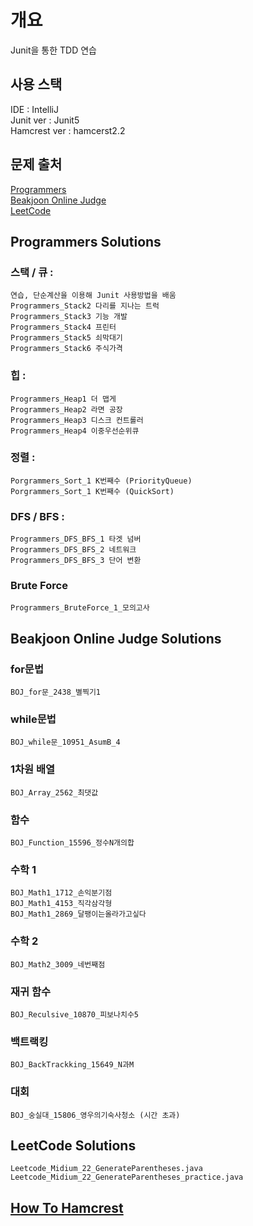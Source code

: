 # 개요
Junit을 통한 TDD 연습

## 사용 스택
IDE		: IntelliJ   
Junit ver	: Junit5    
Hamcrest ver	: hamcerst2.2   

## 문제 출처
[Programmers](https://programmers.co.kr)  
[Beakjoon Online Judge](https://acmicpc.net)   
[LeetCode](https://leetcode.com)  

## Programmers Solutions
### 스택 / 큐 : 
	연습, 단순계산을 이용해 Junit 사용방법을 배움
	Programmers_Stack2 다리를 지나는 트럭 
	Programmers_Stack3 기능 개발
	Programmers_Stack4 프린터
	Programmers_Stack5 쇠막대기
	Programmers_Stack6 주식가격
	
### 힙 : 
	Programmers_Heap1 더 맵게
	Programmers_Heap2 라면 공장
	Programmers_Heap3 디스크 컨트롤러
	Programmers_Heap4 이중우선순위큐
	
### 정렬 :
	Porgrammers_Sort_1 K번째수 (PriorityQueue)
	Porgrammers_Sort_1 K번째수 (QuickSort)
	
### DFS / BFS :
	Programmers_DFS_BFS_1 타겟 넘버
	Programmers_DFS_BFS_2 네트워크
	Programmers_DFS_BFS_3 단어 변환
	
### Brute Force
	Programmers_BruteForce_1_모의고사
	
	
## Beakjoon Online Judge Solutions
### for문법
	BOJ_for문_2438_별찍기1

### while문법
	BOJ_while문_10951_AsumB_4

### 1차원 배열
	BOJ_Array_2562_최댓값
	
### 함수
	BOJ_Function_15596_정수N개의합

### 수학 1
	BOJ_Math1_1712_손익분기점
	BOJ_Math1_4153_직각삼각형
	BOJ_Math1_2869_달팽이는올라가고싶다
	
### 수학 2
	BOJ_Math2_3009_네번째점
	
### 재귀 함수
	BOJ_Reculsive_10870_피보나치수5

### 백트랙킹
	BOJ_BackTrackking_15649_N과M
	

### 대회
	BOJ_숭실대_15806_영우의기숙사청소 (시간 초과)

## LeetCode Solutions
	Leetcode_Midium_22_GenerateParentheses.java
	Leetcode_Midium_22_GenerateParentheses_practice.java
	
## [How To Hamcrest](https://cafecoder.tistory.com/entry/TDD%EB%A5%BC-%EB%8D%94-%EC%9A%B0%EC%95%84%ED%95%98%EA%B2%8C-amcrest)  

